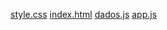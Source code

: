[style.css](https://github.com/user-attachments/files/22986653/style.css)
[index.html](https://github.com/user-attachments/files/22986657/index.html)
[dados.js](https://github.com/user-attachments/files/22986656/dados.js)
[app.js](https://github.com/user-attachments/files/22986655/app.js)
